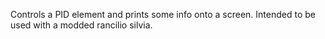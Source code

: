 Controls a PID element and prints some info onto a screen.
Intended to be used with a modded rancilio silvia.

